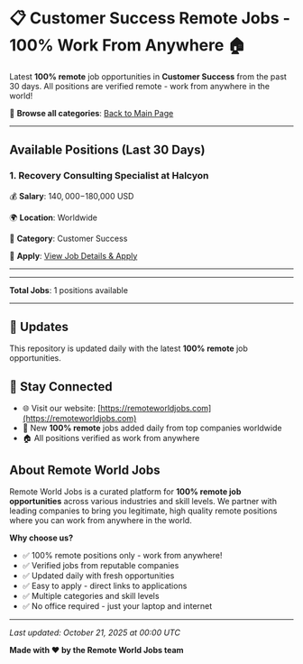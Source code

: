 # 📋 Customer Success Remote Jobs - 100% Work From Anywhere 🏠

Latest **100% remote** job opportunities in **Customer Success** from the past 30 days. All positions are verified remote - work from anywhere in the world!

🔗 **Browse all categories**: [Back to Main Page](README.md)

---

## Available Positions (Last 30 Days)

### 1. Recovery Consulting Specialist at Halcyon

💰 **Salary**: $140,000-$180,000 USD

🌍 **Location**: Worldwide

📍 **Category**: Customer Success

🔗 **Apply**: [View Job Details & Apply](https://remoteworldjobs.com/recovery-consulting-specialist-halcyon)

---


---

**Total Jobs**: 1 positions available

---

## 🔄 Updates

This repository is updated daily with the latest **100% remote** job opportunities.

## 📧 Stay Connected

- 🌐 Visit our website: [https://remoteworldjobs.com](https://remoteworldjobs.com)
- 💼 New **100% remote** jobs added daily from top companies worldwide
- 🏠 All positions verified as work from anywhere

## About Remote World Jobs

Remote World Jobs is a curated platform for **100% remote job opportunities** across various industries and skill levels. We partner with leading companies to bring you legitimate, high quality remote positions where you can work from anywhere in the world.

**Why choose us?**
- ✅ 100% remote positions only - work from anywhere!
- ✅ Verified jobs from reputable companies
- ✅ Updated daily with fresh opportunities
- ✅ Easy to apply - direct links to applications
- ✅ Multiple categories and skill levels
- ✅ No office required - just your laptop and internet

---

_Last updated: October 21, 2025 at 00:00 UTC_

**Made with ❤️ by the Remote World Jobs team**
